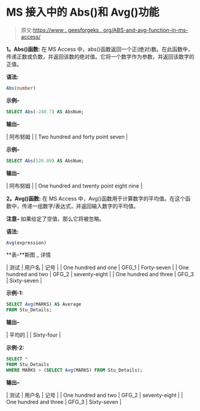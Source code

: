 # MS 接入中的 Abs()和 Avg()功能

> 原文:[https://www . geesforgeks . org/ABS-and-avg-function-in-ms-access/](https://www.geeksforgeeks.org/abs-and-avg-function-in-ms-access/)

**1。Abs()函数:**
在 MS Access 中，abs()函数返回一个正(绝对)数。在此函数中，传递正数或负数，并返回该数的绝对值。它将一个数字作为参数，并返回该数字的正值。

**语法:**

```sql
Abs(number)
```

**示例–**

```sql
SELECT Abs(-240.7) AS AbsNum;
```

**输出–**

| 阿布努姆 |
| Two hundred and forty point seven |

**示例–**

```sql
SELECT Abs(120.89) AS AbsNum;
```

**输出–**

| 阿布努姆 |
| One hundred and twenty point eight nine |

**2。Avg()函数:**
在 MS Access 中，Avg()函数用于计算数字的平均值。在这个函数中，传递一组数字/表达式，并返回输入数字的平均值。

**注意–**
如果给定了空值，那么它将被忽略。

**语法:**

```sql
Avg(expression)
```

**表–**斯图 _ 详情

| 测试 | 用户名 | 记号 |
| One hundred and one | GFG_1 | Forty-seven |
| One hundred and two | GFG_2 | seventy-eight |
| One hundred and three | GFG_3 | Sixty-seven |

**示例-1:**

```sql
SELECT Avg(MARKS) AS Average 
FROM Stu_Details;
```

**输出–**

| 平均的 |
| Sixty-four |

**示例-2:**

```sql
SELECT * 
FROM Stu_Details
WHERE MARKS > (SELECT Avg(MARKS) FROM Stu_Details);
```

**输出–**

| 测试 | 用户名 | 记号 |
| One hundred and two | GFG_2 | seventy-eight |
| One hundred and three | GFG_3 | Sixty-seven |